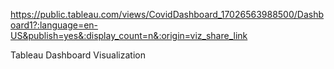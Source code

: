 https://public.tableau.com/views/CovidDashboard_17026563988500/Dashboard1?:language=en-US&publish=yes&:display_count=n&:origin=viz_share_link

Tableau Dashboard Visualization  
